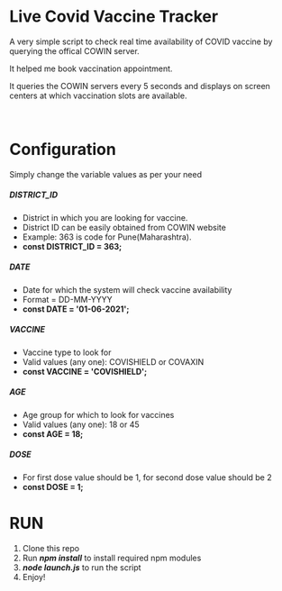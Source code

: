# Live Covid Vaccine Tracker
A very simple script to check real time availability of COVID vaccine by querying the offical COWIN server.

It helped me book vaccination appointment.

It queries the COWIN servers every 5 seconds and displays on screen centers at which vaccination slots are available.

<br>

# Configuration

Simply change the variable values as per your need

##### DISTRICT_ID
- District in which you are looking for vaccine. 
- District ID can be easily obtained from COWIN website
- Example: 363 is code for Pune(Maharashtra).
- **const DISTRICT_ID = 363;**

##### DATE
- Date for which the system will check vaccine availability
- Format = DD-MM-YYYY
- **const DATE = '01-06-2021';**

##### VACCINE
- Vaccine type to look for
- Valid values (any one): COVISHIELD or COVAXIN 
- **const VACCINE = 'COVISHIELD';**

##### AGE
- Age group for which to look for vaccines
- Valid values (any one): 18 or 45
- **const AGE = 18;**

##### DOSE
- For first dose value should be 1, for second dose value should be 2 
- **const DOSE = 1;**

# RUN

1. Clone this repo
2. Run ***npm install*** to install required npm modules
3. ***node launch.js*** to run the script
4. Enjoy!





